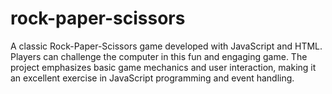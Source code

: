 # rock-paper-scissors

A classic Rock-Paper-Scissors game developed with JavaScript and HTML. Players can challenge the computer in this fun and engaging game. The project emphasizes basic game mechanics and user interaction, making it an excellent exercise in JavaScript programming and event handling.

